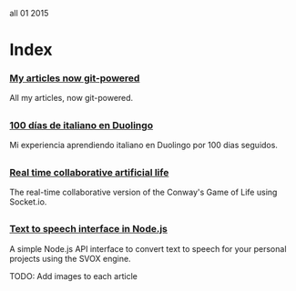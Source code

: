 <permalink>all</permalink>
<month>01</month>
<year>2015</year>

# Index

### [My articles now git-powered](http://www.adelriosantiago.com/gitblog/eng/introducing-gitblog)
All my articles, now git-powered.

##

### [100 días de italiano en Duolingo](http://www.adelriosantiago.com/gitblog/spa/100-duolingo)
Mi experiencia aprendiendo italiano en Duolingo por 100 dias seguidos.

##

### [Real time collaborative artificial life](http://www.adelriosantiago.com/gitblog/eng/artificial)
The real-time collaborative version of the Conway's Game of Life using Socket.io.

##

### [Text to speech interface in Node.js](http://www.adelriosantiago.com/gitblog/eng/text-to-speech)
A simple Node.js API interface to convert text to speech for your personal projects using the SVOX engine.

<hidden>TODO: Add images to each article</hidden>